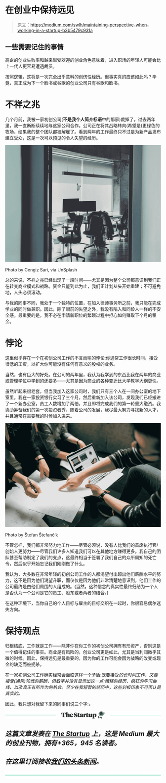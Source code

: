 # 在创业中保持远见

> 原文：<https://medium.com/swlh/maintaining-perspective-when-working-in-a-startup-b3b5479c931a>

## 一些需要记住的事情

高企的创业失败率和越来越受欢迎的创业角色意味着，进入职场的年轻人可能会比上一代人更容易遭遇裁员。

按照逻辑，这将是一次完全出乎意料的创伤性经历。但事实真的应该如此吗？毕竟，真正成为下一个脸书或谷歌的创业公司只有谷歌和脸书。

# 不祥之兆

几个月前，我被一家初创公司(**不是我个人简介标语**中的那家)裁掉了，过去两年里，我一直断断续续地与这家公司合作。公司正在将其战略转向(希望是)更绿色的牧场，结果我的整个团队都被解雇了。看到两年的工作最终只不过是为新产品发布建立受众，这是一次可以预见的令人失望的经历。

![](img/eea28770e8eb100c6045f14cd8fff59d.png)

Photo by Cengiz Sari, via UnSplash

总的来说，不祥之兆已经出现了一段时间——尤其是因为整个公司都意识到我们正在转变商业模式和战略。资金只能到此为止，我们正计划从头开始重建；不可避免地，人头必须滚动。

与我的同事不同，我处于一个独特的位置，在加入律师事务所之前，我只能在完成学业的同时做兼职。因此，除了眼前的失望之外，我没有陷入和同龄人一样的不安全感。最重要的是，我不必在申请新职位的繁琐过程中担心如何赚取下个月的租金。

# 悖论

这里似乎存在一个在初创公司工作的不言而喻的悖论:你通常工作很长时间，接受很低的工资，以扩大你可能没有任何有意义的股权的业务。

当然，也有巨大的好处。在公司的两年里，我认为我学到的东西比我在两年的商业或管理学位中学到的还要多——尤其是因为商业的各种变迁比大学教学大纲更快。

虽然听起来很老套，但当我加入这家公司时，我们只有三个人在一间办公室的地下室里。我在一家投资银行实习了三个月，然后重新加入该公司，发现我们已经搬进了一个新办公室，员工人数增加了两倍，并且即将完成我们的第一轮重大融资。我协助筹备我们的第一次投资者秀，随着公司的发展，我尽最大努力寻找新的人才，并且通常在需要我的时候加入进来。

![](img/a371193d744d603a426a8d9fd3c1b57e.png)

Photo by Štefan Štefančík

不管怎样，我们都非常努力地工作——尽管必须说，没有人比我们的首席执行官/创始人更努力——尽管我们许多人知道我们可以在其他地方赚得更多。我自己的团队甚至帮助制定了我们的支点，这最终相当于签署了我们自己的众所周知的死亡令，然后似乎开始忘记我们刚刚做了什么。

我认为，大多数在非常年轻的初创公司工作的人都渴望付出超出他们薪酬水平的努力，这不是因为他们渴望升职，而仅仅是因为他们非常清楚地意识到，他们工作的公司最终是由他们周围的人组成的。(当然，这种信念的真实性最终归结为一个人是否认为一个公司是它的员工、股东或者两者的结合。)

在这种环境下，当你自己的个人目标与雇主的目标交织在一起时，你很容易偶尔迷失方向。

# 保持观点

归根结底，工作就是工作——除非你在你工作的初创公司拥有有形资产，否则这是一个值得记住的事实。商业是有风险的，创业公司更是如此，尤其是当利润微乎其微的时候。因此，保持远见是最重要的，因为你的工作可能会因为战略的改变或现金的缺乏而被扼杀。

在一家初创公司工作确实经常会面临这样一个矛盾:既要接受*的长时间工作，又要接受(通常)较低的薪酬，但数字并没有显示出这一点:糟糕的经历、疯狂的学习曲线，以及真正有所作为的机会。至少在我短暂的经历中，这些刻板印象不可否认是真实的。*

因此，我只想对我留下来的同事们说三个字:*。*

*[![](img/308a8d84fb9b2fab43d66c117fcc4bb4.png)](https://medium.com/swlh)*

## *这篇文章发表在 [The Startup](https://medium.com/swlh) 上，这是 Medium 最大的创业刊物，拥有+365，945 名读者。*

## *在这里订阅接收[我们的头条新闻](http://growthsupply.com/the-startup-newsletter/)。*

*[![](img/b0164736ea17a63403e660de5dedf91a.png)](https://medium.com/swlh)*